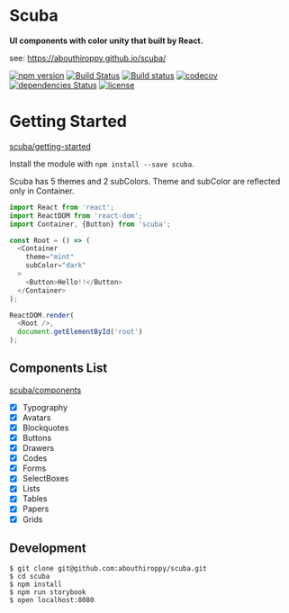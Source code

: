 # Scuba

<strong>UI components with color unity that built by React.</strong>

see: https://abouthiroppy.github.io/scuba/

[![npm version](https://badge.fury.io/js/scuba.svg)](https://badge.fury.io/js/scuba)
[![Build Status](https://travis-ci.org/abouthiroppy/scuba.svg?branch=master)](https://travis-ci.org/abouthiroppy/scuba)
[![Build status](https://ci.appveyor.com/api/projects/status/hrk1vpy5gsxl8r37/branch/master?svg=true)](https://ci.appveyor.com/project/abouthiroppy/scuba/branch/master)
[![codecov](https://codecov.io/gh/abouthiroppy/scuba/branch/master/graph/badge.svg)](https://codecov.io/gh/abouthiroppy/scuba)
[![dependencies Status](https://david-dm.org/abouthiroppy/scuba/status.svg)](https://david-dm.org/abouthiroppy/scuba)
[![license](https://img.shields.io/github/license/mashape/apistatus.svg)]()

# Getting Started

[scuba/getting-started](https://abouthiroppy.github.io/scuba/#/getting-started)

Install the module with `npm install --save scuba`.

Scuba has 5 themes and 2 subColors.
Theme and subColor are reflected only in Container.

```javascript
import React from 'react';
import ReactDOM from 'react-dom';
import Container, {Button} from 'scuba';

const Root = () => (
  <Container
    theme="mint"
    subColor="dark"
  >
    <Button>Hello!!</Button>
  </Container>
);

ReactDOM.render(
  <Root />,
  document.getElementById('root')
);
```

## Components List
[scuba/components](https://abouthiroppy.github.io/scuba/#/components)

- [x] Typography
- [x] Avatars
- [x] Blockquotes
- [x] Buttons
- [x] Drawers
- [x] Codes
- [x] Forms
- [x] SelectBoxes
- [x] Lists
- [x] Tables
- [x] Papers
- [x] Grids

## Development
```
$ git clone git@github.com:abouthiroppy/scuba.git
$ cd scuba
$ npm install
$ npm run storybook
$ open localhost:8080
```
